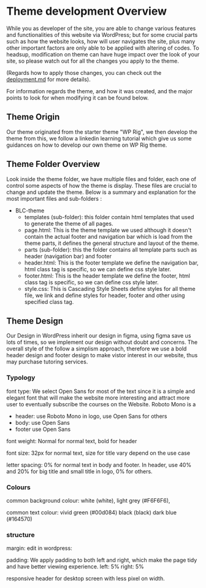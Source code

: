 # Theme development Overview

While you as developer of the site, you are able to change various features and functionalities of this website via
WordPress;
but for some crucial parts such as how the website looks, how will user navigates the site,
plus many other important factors are only able to be applied with altering of codes.
To headsup, modification on theme can have huge impact over the look of your site,
so please watch out for all the changes you apply to the theme.

(Regards how to apply those changes, you can check out the [deployment.md](/deployment.md) for more details).

For information regards the theme, and how it was created, and the major points to look for when modifying it can be
found below.

## Theme Origin

Our theme originated from the starter theme "WP Rig", we then develop the theme from this, we follow a linkedin learning tutorial which give us some guidances on how to develop our own theme on WP Rig theme.

## Theme Folder Overview

Look inside the theme folder, we have multiple files and folder, each one of control some aspects of how the theme is
display. These files are crucial to change and update the theme. Below is a summary and explanation for the most
important files and sub-folders :

- BLC-theme
    - templates (sub-folder): this folder contain html templates that used to generate the theme of all pages.
    - page.html: This is the theme template we used although it doesn't contain the actual footer and navigation bar
      which is load from the theme parts, it defines the general structure and layout of the theme.
    - parts (sub-folder): this the folder contains all template parts such as header (navigation bar) and footer
    - header.html: This is the footer template we define the navigation bar, html class tag is specific, so we can define
      css style later.
    - footer.html: This is the header template we define the footer, html class tag is specific, so we can define css
      style later.
    - style.css: This is Cascading Style Sheets define styles for all theme file, we link and define styles for header,
      footer and other using specified class tag.

## Theme Design

Our Design in WordPress inherit our design in figma, using figma save us lots of times, so we implement our design without doubt and concerns. The overall style of the follow a simplism approach, therefore we use a bold header design and footer design to make vistor interest in our website, thus may purchase tutoring services.


### Typology

font type:
We select Open Sans for most of the text since it is a simple and elegant font that will make the website more
interesting and attract more user to eventually subscribe the courses on the Website. Roboto Mono is a

- header: use Roboto Mono in logo, use Open Sans for others
- body: use Open Sans
- footer use Open Sans

font weight: Normal for normal text, bold for header

font size: 32px for normal text, size for title vary depend on the use case

letter spacing: 0% for normal text in body and footer. In header, use 40% and 20% for big title and small title in logo,
0% for others.

### Colours

common background colour:
white (white),
light grey (#F6F6F6),

common text colour:
vivid green (#00d084)
black (black)
dark blue (#164570)

### structure

margin:
edit in wordpress:

padding:
We apply padding to both left and right, which make the page tidy and have better viewing experience.
left: 5%
right: 5%

responsive header for desktop screen with less pixel on width.

